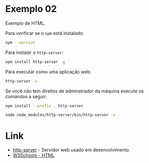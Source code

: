 # Exemplo 02

Exemplo de HTML.

Para verificar se o `npm` está instalado:

```sh
npm --version
```

Para instalar o `http-server`:

```sh
npm install http-server -g
```

Para executar como uma aplicação web:

```sh
http-server -o
```

Se você não tem direitos de adminstrador da máquina execute os comandos a seguir:

```sh
npm install --prefix . http-server

node node_modules/http-server/bin/http-server -o
```

# Link

* [http-server](https://github.com/indexzero/http-server) - Servidor web usado em desenvolvimento.
* [W3Schools - HTML](https://www.w3schools.com)